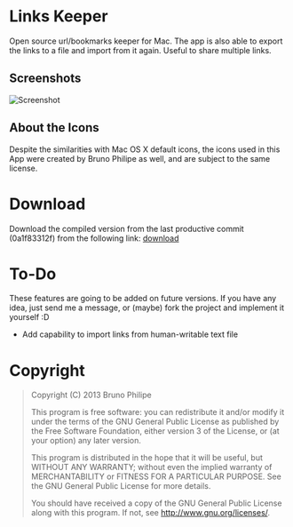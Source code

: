 Links Keeper
============

Open source url/bookmarks keeper for Mac. The app is also able to export the links to a file and import from it again. Useful to share multiple links.

Screenshots
-----------
![Screenshot](http://brunophilipe.com/public/images/ext_linkskeeper_1.png "Screenshot")

About the Icons
---------------
Despite the similarities with Mac OS X default icons, the icons used in this App were created by Bruno Philipe as well, and are subject to the same license.

Download
========
Download the compiled version from the last productive commit (0a1f83312f) from the following link: [download](http://brunophilipe.com/software/linkskeeper_0a1f83312f.zip)

To-Do
=====
These features are going to be added on future versions. If you have any idea, just send me a message, or (maybe) fork the project and implement it yourself :D

* Add capability to import links from human-writable text file

Copyright
=========
>	Copyright (C) 2013 Bruno Philipe
>
>	This program is free software: you can redistribute it and/or modify
>	it under the terms of the GNU General Public License as published by
>	the Free Software Foundation, either version 3 of the License, or
>	(at your option) any later version.
>
>	This program is distributed in the hope that it will be useful,
>	but WITHOUT ANY WARRANTY; without even the implied warranty of
>	MERCHANTABILITY or FITNESS FOR A PARTICULAR PURPOSE.  See the
>	GNU General Public License for more details.
>
>	You should have received a copy of the GNU General Public License
>	along with this program.  If not, see <http://www.gnu.org/licenses/>.
